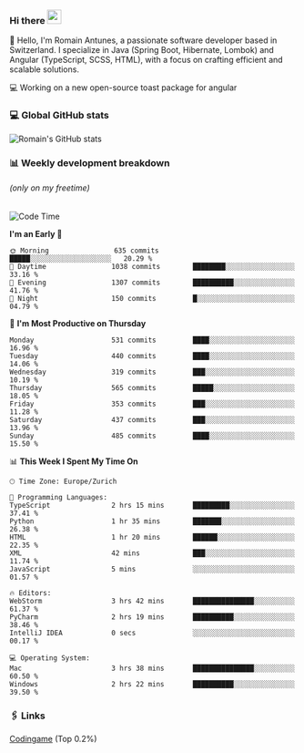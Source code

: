 ### Hi there <img src="https://media.giphy.com/media/hvRJCLFzcasrR4ia7z/giphy.gif" width="25px" height="25px">

👋 Hello, I'm Romain Antunes, a passionate software developer based in Switzerland. I specialize in Java (Spring Boot, Hibernate, Lombok) and Angular (TypeScript, SCSS, HTML), with a focus on crafting efficient and scalable solutions.

💻 Working on a new open-source toast package for angular

### 💻 Global GitHub stats
![Romain's GitHub stats](https://github-readme-streak-stats.herokuapp.com?user=RomainAntunes&theme=dark)


### 📊 Weekly development breakdown 
###### *(only on my freetime)*

<!--START_SECTION:wakastats-->
![Code Time](http://img.shields.io/badge/Code%20Time-1%2C820%20hrs%2056%20mins-blue)

**I'm an Early 🐤** 

```text
🌞 Morning                635 commits         █████░░░░░░░░░░░░░░░░░░░░   20.29 % 
🌆 Daytime                1038 commits        ████████░░░░░░░░░░░░░░░░░   33.16 % 
🌃 Evening                1307 commits        ██████████░░░░░░░░░░░░░░░   41.76 % 
🌙 Night                  150 commits         █░░░░░░░░░░░░░░░░░░░░░░░░   04.79 % 
```
📅 **I'm Most Productive on Thursday** 

```text
Monday                   531 commits         ████░░░░░░░░░░░░░░░░░░░░░   16.96 % 
Tuesday                  440 commits         ████░░░░░░░░░░░░░░░░░░░░░   14.06 % 
Wednesday                319 commits         ███░░░░░░░░░░░░░░░░░░░░░░   10.19 % 
Thursday                 565 commits         █████░░░░░░░░░░░░░░░░░░░░   18.05 % 
Friday                   353 commits         ███░░░░░░░░░░░░░░░░░░░░░░   11.28 % 
Saturday                 437 commits         ███░░░░░░░░░░░░░░░░░░░░░░   13.96 % 
Sunday                   485 commits         ████░░░░░░░░░░░░░░░░░░░░░   15.50 % 
```


📊 **This Week I Spent My Time On** 

```text
🕑︎ Time Zone: Europe/Zurich

💬 Programming Languages: 
TypeScript               2 hrs 15 mins       █████████░░░░░░░░░░░░░░░░   37.41 % 
Python                   1 hr 35 mins        ███████░░░░░░░░░░░░░░░░░░   26.38 % 
HTML                     1 hr 20 mins        ██████░░░░░░░░░░░░░░░░░░░   22.35 % 
XML                      42 mins             ███░░░░░░░░░░░░░░░░░░░░░░   11.74 % 
JavaScript               5 mins              ░░░░░░░░░░░░░░░░░░░░░░░░░   01.57 % 

🔥 Editors: 
WebStorm                 3 hrs 42 mins       ███████████████░░░░░░░░░░   61.37 % 
PyCharm                  2 hrs 19 mins       ██████████░░░░░░░░░░░░░░░   38.46 % 
IntelliJ IDEA            0 secs              ░░░░░░░░░░░░░░░░░░░░░░░░░   00.17 % 

💻 Operating System: 
Mac                      3 hrs 38 mins       ███████████████░░░░░░░░░░   60.50 % 
Windows                  2 hrs 22 mins       ██████████░░░░░░░░░░░░░░░   39.50 % 
```


<!--END_SECTION:wakastats-->

### 🖇 Links

[Codingame](https://www.codingame.com/profile/defc3ee5279aecc1bb6114e1f994ea9b3325423) (Top 0.2%)
